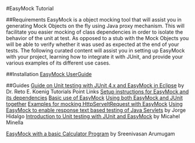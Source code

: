 #EasyMock Tutorial

##Requirements
EasyMock is a object mocking tool that will assist you in generating Mock Objects on the fly using Java proxy mechanism. This will facilitate you easier mocking of class dependencies in order to isolate the behavior of the unit at test. As opposed to a stub with the Mock Objects you will be able to verify whether it was used as expected at the end of your tests. The following curated content will assist you in setting up EasyMock with your project, learning how to integrate it with JUnit, and provide your various examples of its different use cases.

##Installation
[EasyMock UserGuide](http://easymock.org/user-guide.html)


##Guides
[Guide on Unit testing with JUnit 4.x and EasyMock in Eclipse](https://web.ti.bfh.ch/~knr1/FH/SWS/Java/AdvancedJava/ch.koenig.sws.java.junit4/documentation/tutorial/article.html) by  Dr. Reto E. Koenig 
Tutorials Point Links
[Setup instructions for EasyMock and its dependencies](https://www.tutorialspoint.com/easymock/easymock_environment_setup.htm)
[Basic use of EasyMock](https://www.tutorialspoint.com/easymock/easymock_first_application.htm)
[Using both EasyMock and JUnit together](https://www.tutorialspoint.com/easymock/easymock_junit_integration.htm)
[Examples for mocking HttpServeltRequest with EasyMock](https://stackoverflow.com/questions/12945907/how-to-mock-the-httpservletrequest)
[Using EasyMock to enable response text based testing of Java Servlets](https://deors.wordpress.com/2011/04/01/easymock-servlets/) by Jorge Hidalgo
[Introduction to Unit testing with JUnit and EasyMock](http://www.michaelminella.com/testing/unit-testing-with-junit-and-easymock.html) by Micahel Minella

[EasyMock with a basic Calculator Program](https://youtu.be/TqeMS3_sVmY?t=11m50s) by Sreenivasan Arumugam






